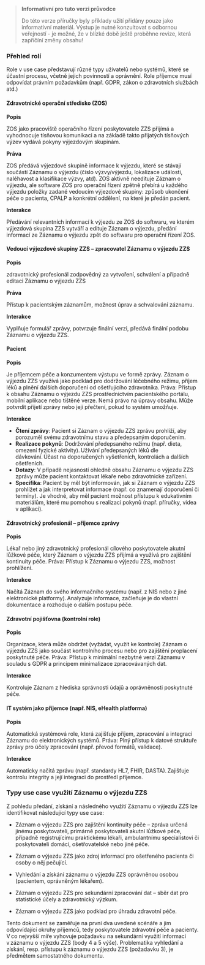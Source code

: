 <div xmlns="http://www.w3.org/1999/xhtml" xmlns:xsi="http://www.w3.org/2001/XMLSchema-instance"> 
<blockquote class="stu-note"> 
<b>Informativní pro tuto verzi průvodce</b> 
<p>Do této verze příručky byly příklady užití přidány pouze jako informativní materiál. Výstup je nutné konzultovat s odbornou veřejností - je možné, že v blízké době ještě proběhne revize, která zapříčíní změny obsahu!</p> 
</blockquote>
</div>

### Přehled rolí  

Role v use case představují různé typy uživatelů nebo systémů, které se účastní procesu, včetně jejich povinností a oprávnění. Role příjemce musí odpovídat právním požadavkům (např. GDPR, zákon o zdravotních službách atd.)  

#### Zdravotnické operační středisko (ZOS)

**Popis** 

ZOS jako pracoviště operačního řízení poskytovatele ZZS přijímá a vyhodnocuje tísňovou komunikaci a na základě takto přijatých tísňových výzev vydává pokyny výjezdovým skupinám. 

**Práva** 

ZOS předává výjezdové skupině informace k výjezdu, které se stávají součástí Záznamu o výjezdu (číslo výzvy/výjezdu, lokalizace události, naléhavost a klasifikace výzvy, atd). ZOS aktivně needituje Záznam o výjezdu, ale software ZOS pro operační řízení zpětně přebírá u každého výjezdu položky zadané vedoucím výjezdové skupiny: způsob ukončení péče o pacienta, CPALP a konkrétní oddělení, na které je předán pacient. 

**Interakce** 

Předávání relevantních informací k výjezdu ze ZOS do softwaru, ve kterém výjezdová skupina ZZS vytváří a edituje Záznam o výjezdu, předání informací ze Záznamu o výjezdu zpět do softwaru pro operační řízení ZOS.  

#### Vedoucí výjezdové skupiny ZZS – zpracovatel Záznamu o výjezdu ZZS 

**Popis** 

zdravotnický profesionál zodpovědný za vytvoření, schválení a případně editaci Záznamu o výjezdu ZZS 

**Práva** 

Přístup k pacientským záznamům, možnost úprav a schvalování záznamu. 

**Interakce** 

Vyplňuje formulář zprávy, potvrzuje finální verzi, předává finální podobu Záznamu o výjezdu ZZS.  

#### Pacient  

**Popis** 

Je příjemcem péče a konzumentem výstupu ve formě zprávy. Záznam o výjezdu ZZS využívá jako podklad pro dodržování léčebného režimu, příjem léků a plnění dalších doporučení od ošetřujícího zdravotníka. Práva: Přístup k obsahu Záznamu o výjezdu ZZS prostřednictvím pacientského portálu, mobilní aplikace nebo tištěné verze. Nemá právo na úpravy obsahu. Může potvrdit přijetí zprávy nebo její přečtení, pokud to systém umožňuje.  

**Interakce**  

- **Čtení zprávy**: Pacient si Záznam o výjezdu ZZS zprávu prohlíží, aby porozuměl svému zdravotnímu stavu a předepsaným doporučením.  
- **Realizace pokynů**: Dodržování předepsaného režimu (např. dieta, omezení fyzické aktivity). Užívání předepsaných léků dle dávkování. Účast na doporučených vyšetřeních, kontrolách a dalších ošetřeních.  
- **Dotazy**: V případě nejasností ohledně obsahu Záznamu o výjezdu ZZS zprávy může pacient kontaktovat lékaře nebo zdravotnické zařízení.  
- **Specifika**: Pacient by měl být informován, jak si Záznam o výjezdu ZZS prohlížet a jak interpretovat informace (např. co znamenají doporučení či termíny). Je vhodné, aby měl pacient možnost přístupu k edukativním materiálům, které mu pomohou s realizací pokynů (např. příručky, videa v aplikaci).  

#### Zdravotnický profesionál – příjemce zprávy  

**Popis** 

Lékař nebo jiný zdravotnický profesionál cílového poskytovatele akutní lůžkové péče, který Záznam o výjezdu ZZS přijímá a využívá pro zajištění kontinuity péče. Práva: Přístup k Záznamu o výjezdu ZZS, možnost prohlížení. 

**Interakce**  

Načítá Záznam do svého informačního systému (např. z NIS nebo z jiné elektronické platformy). Analyzuje informace, začleňuje je do vlastní dokumentace a rozhoduje o dalším postupu péče.  

#### Zdravotní pojišťovna (kontrolní role)  

**Popis** 

Organizace, která může obdržet (vyžádat, využít ke kontrole) Záznam o výjezdu ZZS jako součást kontrolního procesu nebo pro zajištění proplacení poskytnuté péče. Práva: Přístup k minimální nezbytné verzi Záznamu v souladu s GDPR a principem minimalizace zpracovávaných dat. 

**Interakce** 

Kontroluje Záznam z hlediska správnosti údajů a oprávněnosti poskytnuté péče.  

#### IT systém jako příjemce (např. NIS, eHealth platforma)  

**Popis** 

Automatická systémová role, která zajišťuje příjem, zpracování a integraci Záznamu do elektronických systémů. Práva: Plný přístup k datové struktuře zprávy pro účely zpracování (např. převod formátů, validace).  

**Interakce**  

Automaticky načítá zprávu (např. standardy HL7, FHIR, DASTA). Zajišťuje kontrolu integrity a její integraci do prostředí příjemce.  

### Typy use case využití Záznamu o výjezdu ZZS  

Z pohledu předání, získání a následného využití Záznamu o výjezdu ZZS lze identifikovat následující typy use case:  

- Záznam o výjezdu ZZS pro zajištění kontinuity péče – zpráva určená jinému poskytovateli, primárně poskytovateli akutní lůžkové péče, případně registrujícímu praktickému lékaři, ambulantnímu specialistovi či poskytovateli domácí, ošetřovatelské nebo jiné péče.  

- Záznam o výjezdu ZZS jako zdroj informací pro ošetřeného pacienta či osoby o něj pečující.  

- Vyhledání a získání záznamu o výjezdu ZZS oprávněnou osobou (pacientem, oprávněným lékařem).  

- Záznam o výjezdu ZZS pro sekundární zpracování dat – sběr dat pro statistické účely a zdravotnický výzkum.  

- Záznam o výjezdu ZZS jako podklad pro úhradu zdravotní péče.  

Tento dokument se zaměřuje na první dva uvedené scénáře a jim odpovídající okruhy příjemců, tedy poskytovatele zdravotní péče a pacienty. V co nejvyšší míře vyhovuje požadavku na sekundární využití informací v záznamu o výjezdu ZZS (body 4 a 5 výše). Problematika vyhledání a získání, resp. přístupu k záznamu o výjezdu ZZS (požadavku 3), je předmětem samostatného dokumentu.  